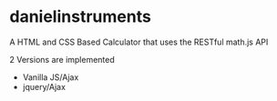 # danielinstruments
A HTML and CSS Based Calculator that uses the RESTful math.js API

2 Versions are implemented
  - Vanilla JS/Ajax
  - jquery/Ajax
